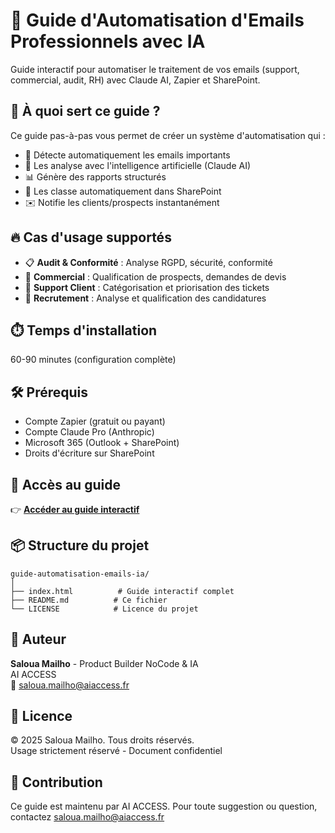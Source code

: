 # 🚀 Guide d'Automatisation d'Emails Professionnels avec IA

Guide interactif pour automatiser le traitement de vos emails (support, commercial, audit, RH) avec Claude AI, Zapier et SharePoint.

## 🎯 À quoi sert ce guide ?

Ce guide pas-à-pas vous permet de créer un système d'automatisation qui :
- 📧 Détecte automatiquement les emails importants
- 🤖 Les analyse avec l'intelligence artificielle (Claude AI)
- 📊 Génère des rapports structurés
- 📁 Les classe automatiquement dans SharePoint
- ✉️ Notifie les clients/prospects instantanément

## 🔥 Cas d'usage supportés

- 📋 **Audit & Conformité** : Analyse RGPD, sécurité, conformité
- 💼 **Commercial** : Qualification de prospects, demandes de devis
- 🎫 **Support Client** : Catégorisation et priorisation des tickets
- 👔 **Recrutement** : Analyse et qualification des candidatures

## ⏱️ Temps d'installation
60-90 minutes (configuration complète)

## 🛠️ Prérequis

- Compte Zapier (gratuit ou payant)
- Compte Claude Pro (Anthropic)
- Microsoft 365 (Outlook + SharePoint)
- Droits d'écriture sur SharePoint

## 🚀 Accès au guide

👉 **[Accéder au guide interactif](https://[votre-nom-utilisateur].github.io/guide-automatisation-emails-ia/)**

## 📦 Structure du projet
```
guide-automatisation-emails-ia/
│
├── index.html          # Guide interactif complet
├── README.md          # Ce fichier
└── LICENSE            # Licence du projet
```

## 👤 Auteur

**Saloua Mailho** - Product Builder NoCode & IA  
AI ACCESS  
📧 saloua.mailho@aiaccess.fr

## 📄 Licence

© 2025 Saloua Mailho. Tous droits réservés.  
Usage strictement réservé - Document confidentiel

## 🤝 Contribution

Ce guide est maintenu par AI ACCESS. Pour toute suggestion ou question, contactez saloua.mailho@aiaccess.fr
